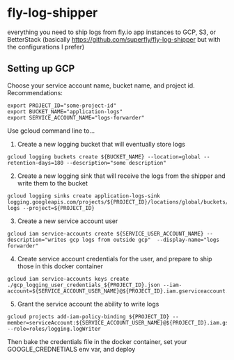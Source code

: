 # fly-log-shipper
everything you need to ship logs from fly.io app instances to GCP, S3, or BetterStack (basically https://github.com/superfly/fly-log-shipper but with the configurations I prefer)


## Setting up GCP

Choose your service account name, bucket name, and project id. Recommendations:
```
export PROJECT_ID="some-project-id"
export BUCKET_NAME="application-logs"
export SERVICE_ACCOUNT_NAME="logs-forwarder"
```

Use gcloud command line to...

1. Create a new logging bucket that will eventually store logs
```
gcloud logging buckets create ${BUCKET_NAME} --location=global --retention-days=180 --description="some description"
```
2. Create a new logging sink that will receive the logs from the shipper and write them to the bucket
```
gcloud logging sinks create application-logs-sink logging.googleapis.com/projects/${PROJECT_ID}/locations/global/buckets/application-logs --project=${PROJECT_ID}
```
3. Create a new service account user
```
gcloud iam service-accounts create ${SERVICE_USER_ACCOUNT_NAME} --description="writes gcp logs from outside gcp"  --display-name="logs forwarder"
```
4. Create service account credentials for the user, and prepare to ship those in this docker container
```
gcloud iam service-accounts keys create ./gcp_logging_user_credentials_${PROJECT_ID}.json --iam-account=${SERVICE_ACCOUNT_USER_NAME}@${PROJECT_ID}.iam.gserviceaccount.com
```
5. Grant the service account the ability to write logs
```
gcloud projects add-iam-policy-binding ${PROJECT_ID} --member=serviceAccount:${SERVICE_ACCOUNT_USER_NAME}@${PROJECT_ID}.iam.gserviceaccount.com --role=roles/logging.logWriter
```

Then bake the credentials file in the docker container, set your GOOGLE_CREDNETIALS env var, and deploy